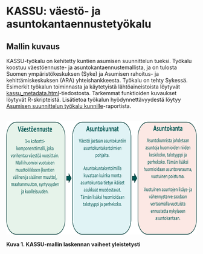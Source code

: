 # KASSU: väestö- ja asuntokantaennustetyökalu

## Mallin kuvaus
KASSU-työkalu on kehitetty kuntien asumisen suunnittelun tueksi. Työkalu koostuu väestöennuste- ja asuntokantaennustemallista, ja on tulosta Suomen ympäristökeskuksen (Syke) ja Asumisen rahoitus- ja kehittämiskeskuksen (ARA) yhteishankkeesta. Työkalu on tehty Sykessä. Esimerkit työkalun toiminnasta ja käytetyistä lähtöaineistoista löytyvät [kassu_metadata.html](https://htmlpreview.github.io/?https://github.com/sykefi/KASSU/blob/2d526c906406779a5d61d057f19ae94e3d86544a/kassu_metadata.html)-tiedostosta. Tarkemmat funktioiden kuvaukset löytyvät R-skripteistä. Lisätietoa työkalun hyödynnettävyydestä löytyy [Asumisen suunnittelun työkalu kunnille](https://helda.helsinki.fi/handle/10138/358430)-raportista. 
<br/><br/>
<p align="center">
<img src= "/data/figures/laskennan_periaate.png" alt="KASSU-mallin laskennan vaiheet kaavio" width="700" height="300">
<figcaption><strong>Kuva 1. KASSU-mallin laskennan vaiheet yleistetysti</strong></figcaption>
</p>

